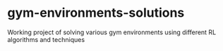 # gym-environments-solutions
Working project of solving various gym environments using different RL algorithms and techniques
